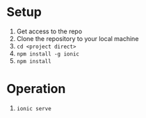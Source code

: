 # Setup

1. Get access to the repo
2. Clone the repository to your local machine
3. ```cd <project direct>```
4. ```npm install -g ionic```
5. ```npm install```

# Operation
1. ```ionic serve```
